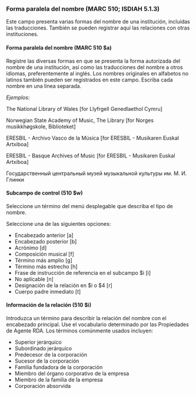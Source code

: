 ### Forma paralela del nombre (MARC 510; ISDIAH 5.1.3)

Este campo presenta varias formas del nombre de una institución, incluidas las traducciones. También se pueden registrar aquí las relaciones con otras instituciones.

  

#### Forma paralela del nombre (MARC 510 $a)

Registre las diversas formas en que se presenta la forma autorizada del nombre de una institución, así como las traducciones del nombre a otros idiomas, preferentemente al inglés. Los nombres originales en alfabetos no latinos también pueden ser registrados en este campo. Escriba cada nombre en una línea separada.

  

_Ejemplos:_

The National Library of Wales [for Llyfrgell Genedlaethol Cymru]

Norwegian State Academy of Music, The Library [for Norges musikkhøgskole, Biblioteket]

ERESBIL - Archivo Vasco de la Música [for ERESBIL - Musikaren Euskal Artxiboa]

ERESBIL - Basque Archives of Music [for ERESBIL - Musikaren Euskal Artxiboa]

Государственный центральный музей музыкальной культуры им. М. И. Глинки

  

  

#### Subcampo de control (510 $w)

Seleccione un término del menú desplegable que describa el tipo de nombre.

Seleccione una de las siguientes opciones:

- Encabezado anterior [a]
- Encabezado posterior [b]
- Acrónimo [d]
- Composición musical [f]
- Término más amplio [g]
- Término más estrecho [h]  
- Frase de instrucción de referencia en el subcampo $i [i]
- No aplicable [n]  
- Designación de la relación en $i o $4 [r]  
- Cuerpo padre inmediato [t]

  

#### Información de la relación (510 $i)

Introduzca un término para describir la relación del nombre con el encabezado principal. Use el vocabulario determinado por las Propiedades de Agente RDA. Los términos comúnmente usados incluyen:  

- Superior jerárquico
- Subordinado jerárquico
- Predecesor de la corporación
- Sucesor de la corporación
- Familia fundadora de la corporación
- Miembro del órgano corporativo de la empresa
- Miembro de la familia de la empresa
- Corporación absorvida
